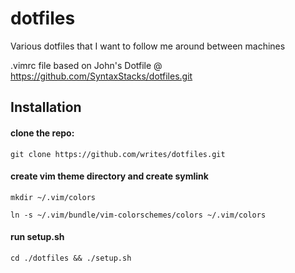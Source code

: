 dotfiles
========

Various dotfiles that I want to follow me around between machines

.vimrc file based on John's Dotfile @ https://github.com/SyntaxStacks/dotfiles.git

## Installation

#### clone the repo:
```
git clone https://github.com/writes/dotfiles.git
```

#### create vim theme directory and create symlink
```
mkdir ~/.vim/colors
```

```
ln -s ~/.vim/bundle/vim-colorschemes/colors ~/.vim/colors
```

#### run setup.sh
```
cd ./dotfiles && ./setup.sh
```
